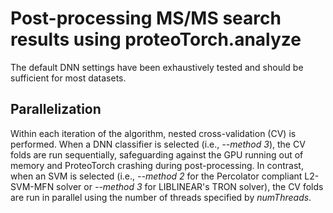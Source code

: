 # Post-processing MS/MS search results using **proteoTorch.analyze**

The default DNN settings have been exhaustively tested and should be sufficient for most datasets.

## Parallelization
Within each iteration of the algorithm, nested cross-validation (CV) is performed.  When a DNN classifier is selected (i.e., _--method 3_), the CV folds are run sequentially, safeguarding against the GPU running out of memory and ProteoTorch crashing during post-processing.  In contrast, when an SVM is selected (i.e., _--method 2_ for the Percolator compliant L2-SVM-MFN solver or _--method 3_ for LIBLINEAR's TRON solver), the CV folds are run in parallel using the number of threads specified by _numThreads_.